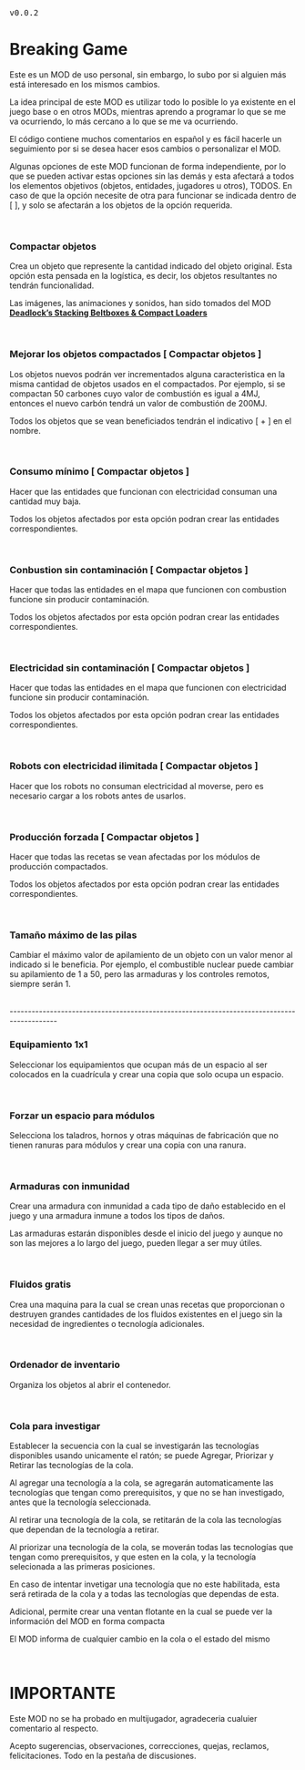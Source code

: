 <pre>v0.0.2</pre>

<h1>Breaking Game</h1>

<p>Este es un MOD de uso personal, sin embargo, lo subo por si alguien más está interesado en los mismos cambios.</p>

<p>La idea principal de este MOD es utilizar todo lo posible lo ya existente en el juego base o en otros MODs, mientras aprendo a programar lo que se me va ocurriendo, lo más cercano a lo que se me va ocurriendo.</p>

<p>El código contiene muchos comentarios en español y es fácil hacerle un seguimiento por si se desea hacer esos cambios o personalizar el MOD.</p>

<p>Algunas opciones de este MOD funcionan de forma independiente, por lo que se pueden activar estas opciones sin las demás y esta afectará a todos los elementos objetivos (objetos, entidades, jugadores u otros), TODOS. En caso de que la opción necesite de otra para funcionar se indicada dentro de [ ], y solo se afectarán a los objetos de la opción requerida.</p>

<br>

<h3>Compactar objetos</h3>

<p>Crea un objeto que represente la cantidad indicado del objeto original. Esta opción esta pensada en la logística, es decir, los objetos resultantes no tendrán funcionalidad.</p>

<p>Las imágenes, las animaciones y sonidos, han sido tomados del MOD
<strong><a href="https://mods.factorio.com/mod/deadlock-beltboxes-loaders “Deadlock’s Stacking Beltboxes &amp; Compact Loaders”">Deadlock’s Stacking Beltboxes &amp; Compact Loaders</a></strong></p>

<br><h3>Mejorar los objetos compactados [ Compactar objetos ]</h3>

<p>Los objetos nuevos podrán ver incrementados alguna caracteristica en la misma cantidad de objetos usados en el compactados. Por ejemplo, si se compactan 50 carbones cuyo valor de combustión es igual a 4MJ, entonces el nuevo carbón tendrá un valor de combustión de 200MJ.</p>

<p>Todos los objetos que se vean beneficiados tendrán el indicativo [ + ] en el nombre.</p>

<br>

<h3>Consumo mínimo [ Compactar objetos ]</h3>

<p>Hacer que las entidades que funcionan con electricidad consuman una cantidad muy baja.</p>

<p>Todos los objetos afectados por esta opción podran crear las entidades correspondientes.</p>

<br>

<h3>Conbustion sin contaminación [ Compactar objetos ]</h3>

<p>Hacer que todas las entidades en el mapa que funcionen con combustion funcione sin producir contaminación.</p>

<p>Todos los objetos afectados por esta opción podran crear las entidades correspondientes.</p>

<br>

<h3>Electricidad sin contaminación [ Compactar objetos ]</h3>

<p>Hacer que todas las entidades en el mapa que funcionen con electricidad funcione sin producir contaminación.</p>

<p>Todos los objetos afectados por esta opción podran crear las entidades correspondientes.</p>

<br>

<h3>Robots con electricidad ilimitada [ Compactar objetos ]</h3>

<p>Hacer que los robots no consuman electricidad al moverse, pero es necesario cargar a los robots antes de usarlos.</p>

<br>

<h3>Producción forzada [ Compactar objetos ]</h3>

<p>Hacer que todas las recetas se vean afectadas por los módulos de producción compactados.</p>

<p>Todos los objetos afectados por esta opción podran crear las entidades correspondientes.</p>

<br>

<h3>Tamaño máximo de las pilas</h3>

<p>Cambiar el máximo valor de apilamiento de un objeto con un valor menor al indicado si le beneficia. Por ejemplo, el combustible nuclear puede cambiar su apilamiento de 1 a 50, pero las armaduras y los controles remotos, siempre serán 1.</p>

<br>
-------------------------------------------------------------------------------------------

<h3>Equipamiento 1x1</h3>

<p>Seleccionar los equipamientos que ocupan más de un espacio al ser colocados en la cuadrícula y crear una copia que solo ocupa un espacio.</p>

<br>

<h3>Forzar un espacio para módulos</h3>

<p>Selecciona los taladros, hornos y otras máquinas de fabricación que no tienen ranuras para módulos y crear una copia con una ranura.</p>

<br>

<h3>Armaduras con inmunidad</h3>

<p>Crear una armadura con inmunidad a cada tipo de daño establecido en el juego y una armadura inmune a todos los tipos de daños.</p>

<p>Las armaduras estarán disponibles desde el inicio del juego y aunque no son las mejores a lo largo del juego, pueden llegar a ser muy útiles.</p>

<br>

<h3>Fluidos gratis</h3>

<p>Crea una maquina para la cual se crean unas recetas que proporcionan o destruyen grandes cantidades de los fluidos existentes en el juego sin la necesidad de ingredientes o tecnología adicionales.</p>

<br>

<h3>Ordenador de inventario</h3>

<p>Organiza los objetos al abrir el contenedor.</p>

<br>

<h3>Cola para investigar</h3>

<p>Establecer la secuencia con la cual se investigarán las tecnologías disponibles usando unicamente el ratón; se puede Agregar, Priorizar y Retirar las tecnologías de la cola.</p>

<p>Al agregar una tecnología a la cola, se agregarán automaticamente las tecnologías que tengan como prerequisitos, y que no se han investigado, antes que la tecnología seleccionada.</p>

<p>Al retirar una tecnología de la cola, se retitarán de la cola las tecnologías que dependan de la tecnología a retirar.</p>

<p>Al priorizar una tecnología de la cola, se moverán todas las tecnologías que tengan como prerequisitos, y que esten en la cola, y la tecnología selecionada a las primeras posiciones.</p>

<p>En caso de intentar invetigar una tecnología que no este habilitada, esta será retirada de la cola y a todas las tecnologías que dependas de esta.</p>

<p>Adicional, permite crear una ventan flotante en la cual se puede ver la información del MOD en forma compacta</p>

<p>El MOD informa de cualquier cambio en la cola o el estado del mismo</p>

<p></p>

<p></p>

<p></p>

<br>

<h1>IMPORTANTE</h1>

<p>Este MOD no se ha probado en multijugador, agradeceria cualuier comentario al respecto.</p>

<p>Acepto sugerencias, observaciones, correcciones, quejas, reclamos, felicitaciones. Todo en la pestaña de discusiones.</p>
